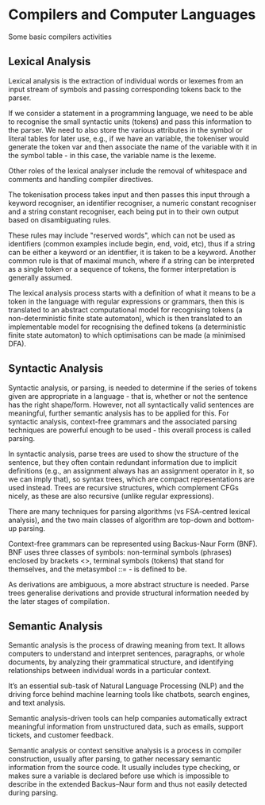 # Compilers and Computer Languages

Some basic compilers activities

## Lexical Analysis

Lexical analysis is the extraction of individual words or lexemes from an input stream of symbols and passing corresponding tokens back to the parser.

If we consider a statement in a programming language, we need to be able to recognise the small syntactic units (tokens) and pass this information to the parser. We need to also store the various attributes in the symbol or literal tables for later use, e.g., if we have an variable, the tokeniser would generate the token var and then associate the name of the variable with it in the symbol table - in this case, the variable name is the lexeme.

Other roles of the lexical analyser include the removal of whitespace and comments and handling compiler directives.

The tokenisation process takes input and then passes this input through a keyword recogniser, an identifier recogniser, a numeric constant recogniser and a string constant recogniser, each being put in to their own output based on disambiguating rules.

These rules may include "reserved words", which can not be used as identifiers (common examples include begin, end, void, etc), thus if a string can be either a keyword or an identifier, it is taken to be a keyword. Another common rule is that of maximal munch, where if a string can be interpreted as a single token or a sequence of tokens, the former interpretation is generally assumed.

The lexical analysis process starts with a definition of what it means to be a token in the language with regular expressions or grammars, then this is translated to an abstract computational model for recognising tokens (a non-deterministic finite state automaton), which is then translated to an implementable model for recognising the defined tokens (a deterministic finite state automaton) to which optimisations can be made (a minimised DFA).


## Syntactic Analysis

Syntactic analysis, or parsing, is needed to determine if the series of tokens given are appropriate in a language - that is, whether or not the sentence has the right shape/form. However, not all syntactically valid sentences are meaningful, further semantic analysis has to be applied for this. For syntactic analysis, context-free grammars and the associated parsing techniques are powerful enough to be used - this overall process is called parsing.

In syntactic analysis, parse trees are used to show the structure of the sentence, but they often contain redundant information due to implicit definitions (e.g., an assignment always has an assignment operator in it, so we can imply that), so syntax trees, which are compact representations are used instead. Trees are recursive structures, which complement CFGs nicely, as these are also recursive (unlike regular expressions).

There are many techniques for parsing algorithms (vs FSA-centred lexical analysis), and the two main classes of algorithm are top-down and bottom-up parsing.

Context-free grammars can be represented using Backus-Naur Form (BNF). BNF uses three classes of symbols: non-terminal symbols (phrases) enclosed by brackets <>, terminal symbols (tokens) that stand for themselves, and the metasymbol ::= - is defined to be.

As derivations are ambiguous, a more abstract structure is needed. Parse trees generalise derivations and provide structural information needed by the later stages of compilation.


## Semantic Analysis

Semantic analysis is the process of drawing meaning from text. It allows computers to understand and interpret sentences, paragraphs, or whole documents, by analyzing their grammatical structure, and identifying relationships between individual words in a particular context.

It’s an essential sub-task of Natural Language Processing (NLP) and the driving force behind machine learning tools like chatbots, search engines, and text analysis.

Semantic analysis-driven tools can help companies automatically extract meaningful information from unstructured data, such as emails, support tickets, and customer feedback. 

Semantic analysis or context sensitive analysis is a process in compiler construction, usually after parsing, to gather necessary semantic information from the source code. It usually includes type checking, or makes sure a variable is declared before use which is impossible to describe in the extended Backus–Naur form and thus not easily detected during parsing.
